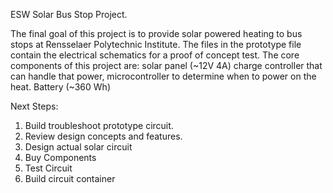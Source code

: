 ESW Solar Bus Stop Project.

The final goal of this project is to provide solar powered heating to bus stops at Rensselaer Polytechnic Institute. 
The files in the prototype file contain the electrical schematics for a proof of concept test.
The core components of this project are:
solar panel (~12V 4A)
charge controller that can handle that power,
microcontroller to determine when to power on the heat.
Battery (~360 Wh) 

Next Steps:
1. Build troubleshoot prototype circuit.
2. Review design concepts and features.
3. Design actual solar circuit
4. Buy Components
5. Test Circuit
6. Build circuit container